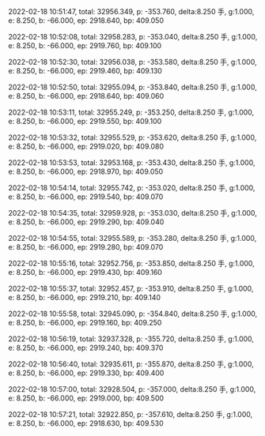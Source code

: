 2022-02-18 10:51:47, total: 32956.349, p: -353.760, delta:8.250 手, g:1.000, e: 8.250, b: -66.000, ep: 2918.640, bp: 409.050

2022-02-18 10:52:08, total: 32958.283, p: -353.040, delta:8.250 手, g:1.000, e: 8.250, b: -66.000, ep: 2919.760, bp: 409.100

2022-02-18 10:52:30, total: 32956.038, p: -353.580, delta:8.250 手, g:1.000, e: 8.250, b: -66.000, ep: 2919.460, bp: 409.130

2022-02-18 10:52:50, total: 32955.094, p: -353.840, delta:8.250 手, g:1.000, e: 8.250, b: -66.000, ep: 2918.640, bp: 409.060

2022-02-18 10:53:11, total: 32955.249, p: -353.250, delta:8.250 手, g:1.000, e: 8.250, b: -66.000, ep: 2919.550, bp: 409.100

2022-02-18 10:53:32, total: 32955.529, p: -353.620, delta:8.250 手, g:1.000, e: 8.250, b: -66.000, ep: 2919.020, bp: 409.080

2022-02-18 10:53:53, total: 32953.168, p: -353.430, delta:8.250 手, g:1.000, e: 8.250, b: -66.000, ep: 2918.970, bp: 409.050

2022-02-18 10:54:14, total: 32955.742, p: -353.020, delta:8.250 手, g:1.000, e: 8.250, b: -66.000, ep: 2919.540, bp: 409.070

2022-02-18 10:54:35, total: 32959.928, p: -353.030, delta:8.250 手, g:1.000, e: 8.250, b: -66.000, ep: 2919.290, bp: 409.040

2022-02-18 10:54:55, total: 32955.589, p: -353.280, delta:8.250 手, g:1.000, e: 8.250, b: -66.000, ep: 2919.280, bp: 409.070

2022-02-18 10:55:16, total: 32952.756, p: -353.850, delta:8.250 手, g:1.000, e: 8.250, b: -66.000, ep: 2919.430, bp: 409.160

2022-02-18 10:55:37, total: 32952.457, p: -353.910, delta:8.250 手, g:1.000, e: 8.250, b: -66.000, ep: 2919.210, bp: 409.140

2022-02-18 10:55:58, total: 32945.090, p: -354.840, delta:8.250 手, g:1.000, e: 8.250, b: -66.000, ep: 2919.160, bp: 409.250

2022-02-18 10:56:19, total: 32937.328, p: -355.720, delta:8.250 手, g:1.000, e: 8.250, b: -66.000, ep: 2919.240, bp: 409.370

2022-02-18 10:56:40, total: 32935.611, p: -355.870, delta:8.250 手, g:1.000, e: 8.250, b: -66.000, ep: 2919.330, bp: 409.400

2022-02-18 10:57:00, total: 32928.504, p: -357.000, delta:8.250 手, g:1.000, e: 8.250, b: -66.000, ep: 2919.000, bp: 409.500

2022-02-18 10:57:21, total: 32922.850, p: -357.610, delta:8.250 手, g:1.000, e: 8.250, b: -66.000, ep: 2918.630, bp: 409.530